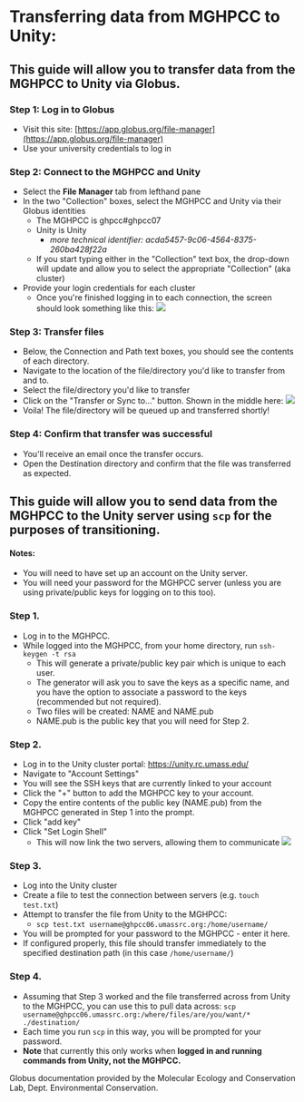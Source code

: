 # Transferring data from MGHPCC to Unity:


## This guide will allow you to transfer data from the MGHPCC to Unity via Globus.

### Step 1: Log in to Globus

* Visit this site: [https://app.globus.org/file-manager](https://app.globus.org/file-manager)
* Use your university credentials to log in

### Step 2: Connect to the MGHPCC and Unity
* Select the **File Manager** tab from lefthand pane
* In the two "Collection" boxes, select the MGHPCC and Unity via their Globus identities
    * The MGHPCC is ghpcc#ghpcc07
    * Unity is Unity
        * *more technical identifier: acda5457-9c06-4564-8375-260ba428f22a*
    * If you start typing either in the "Collection" text box, the drop-down will update and allow you to select the appropriate "Collection" (aka cluster)
* Provide your login credentials for each cluster
    * Once you're finished logging in to each connection, the screen should look something like this: ![](https://camo.githubusercontent.com/8575d9fbfbcef3b14cedc37eb2f1c04d32496b25a7bc662a253078d084df95ab/68747470733a2f2f692e696d6775722e636f6d2f48713771536d6f2e706e67)

### Step 3: Transfer files
* Below, the Connection and Path text boxes, you should see the contents of each directory.
* Navigate to the location of the file/directory you'd like to transfer from and to.
* Select the file/directory you'd like to transfer
* Click on the "Transfer or Sync to..." button. Shown in the middle here: ![ ](https://camo.githubusercontent.com/8ec1422594b1334bbe8a6614d5c4dce42d8224c67cd81e89d7c09708cd1c9f74/68747470733a2f2f692e696d6775722e636f6d2f614974757653732e706e67)
* Voila! The file/directory will be queued up and transferred shortly!

### Step 4: Confirm that transfer was successful
* You'll receive an email once the transfer occurs.
* Open the Destination directory and confirm that the file was transferred as expected.


## This guide will allow you to send data from the MGHPCC to the Unity server using `scp` for the purposes of transitioning.
#### Notes:
* You will need to have set up an account on the Unity server.
* You will need your password for the MGHPCC server (unless you are using private/public keys for logging on to this too).

### Step 1.
* Log in to the MGHPCC.
* While logged into the MGHPCC, from your home directory, run `ssh-keygen -t rsa`
    * This will generate a private/public key pair which is unique to each user.
    * The generator will ask you to save the keys as a specific name, and you have the option to associate a password to the keys (recommended but not required).
    * Two files will be created: NAME and NAME.pub
    * NAME.pub is the public key that you will need for Step 2.

### Step 2.
* Log in to the Unity cluster portal: https://unity.rc.umass.edu/
* Navigate to "Account Settings"
* You will see the SSH keys that are currently linked to your account
* Click the "+" button to add the MGHPCC key to your account.
* Copy the entire contents of the public key (NAME.pub) from the MGHPCC generated in Step 1 into the prompt.
* Click "add key"
* Click "Set Login Shell"
    * This will now link the two servers, allowing them to communicate
![ ](https://camo.githubusercontent.com/8e79c394e0238f3eaa65a53662d2aaa44ce6f0c7da57b63356e2fb8b27c751f5/68747470733a2f2f692e696d6775722e636f6d2f4476465a32496c2e706e67)

### Step 3.
* Log into the Unity cluster
* Create a file to test the connection between servers (e.g. `touch test.txt`)
* Attempt to transfer the file from Unity to the MGHPCC:
    * `scp test.txt username@ghpcc06.umassrc.org:/home/username/`
* You will be prompted for your password to the MGHPCC - enter it here.
* If configured properly, this file should transfer immediately to the specified destination path (in this case `/home/username/`)

### Step 4.
* Assuming that Step 3 worked and the file transferred across from Unity to the MGHPCC, you can use this to pull data across:
`scp username@ghpcc06.umassrc.org:/where/files/are/you/want/* ./destination/`
* Each time you run `scp` in this way, you will be prompted for your password.
* **Note** that currently this only works when **logged in and running commands from Unity, not the MGHPCC.**


Globus documentation provided by the Molecular Ecology and Conservation Lab, Dept. Environmental Conservation.
